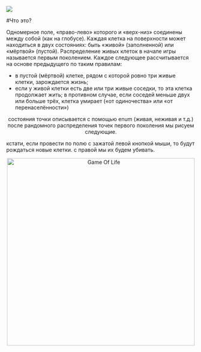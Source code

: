 ![](https://sun9-47.userapi.com/c857720/v857720273/221376/psNUjOoLEWI.jpg)

#Что это?

Одномерное поле, «право-лево» которого и «верх-низ» соединены между собой (как на глобусе).
Каждая клетка на поверхности может находиться в двух состояниях: быть «живой» (заполненной) или «мёртвой» (пустой).
Распределение живых клеток в начале игры называется первым поколением. 
Каждое следующее рассчитывается на основе предыдущего по таким правилам:
- в пустой (мёртвой) клетке, рядом с которой ровно три живые клетки, зарождается жизнь;
- если у живой клетки есть две или три живые соседки, то эта клетка продолжает жить; в противном случае, если соседей меньше двух или больше трёх, клетка умирает («от одиночества» или «от перенаселённости»)
<p align="center">
состояния точки описывается с помощью enum (живая, неживая и т.д.)
после рандомного распределения точек первого поколения мы рисуем следующие.
</p>
кстати, если провести по полю с зажатой левой кнопкой мыши, то будут рождаться новые клетки. с правой мы их будем убивать.
<p align="center">
  <a>
      <img src="https://psv4.userapi.com/c856216/u406800279/docs/d3/b03d35028bc6/i.gif?extra=DIYSTbg9AG10AYW-PH1PtFyjgqZ_P36M05noNVAE6XK0Ic2y_IcPJOz_YQcQb9FUA_7aUqKxpQ4a8ozdGnaWQkdY-Dbh7nmE7KL_wO1UbaEqoOeD7kYtKr-a_AcQQNwlgp72DM8xxf_iMBcgMjBWuNI" alt="Game Of Life" width="500">
	  </a>
</p>


